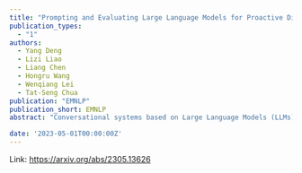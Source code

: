 ```yaml
---
title: "Prompting and Evaluating Large Language Models for Proactive Dialogues: Clarification, Target-guided, and Non-collaboration"
publication_types:
  - "1"
authors:
  - Yang Deng
  - Lizi Liao
  - Liang Chen
  - Hongru Wang
  - Wenqiang Lei
  - Tat-Seng Chua
publication: "EMNLP"
publication_short: EMNLP
abstract: "Conversational systems based on Large Language Models (LLMs), such as ChatGPT, show exceptional proficiency in context understanding and response generation. However, despite their impressive capabilities, they still possess limitations, such as providing randomly-guessed answers to ambiguous queries or failing to refuse users' requests, both of which are considered aspects of a conversational agent's proactivity. This raises the question of whether LLM-based conversational systems are equipped to handle proactive dialogue problems. In this work, we conduct a comprehensive analysis of LLM-based conversational systems, specifically focusing on three aspects of proactive dialogue systems: clarification, target-guided, and non-collaborative dialogues. To trigger the proactivity of LLMs, we propose the Proactive Chain-of-Thought prompting scheme, which augments LLMs with the goal planning capability over descriptive reasoning chains. Empirical findings are discussed to promote future studies on LLM-based proactive dialogue systems."

date: '2023-05-01T00:00:00Z'
---
```

Link: https://arxiv.org/abs/2305.13626